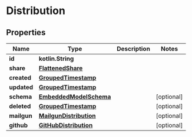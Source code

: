 
# Distribution

## Properties
Name | Type | Description | Notes
------------ | ------------- | ------------- | -------------
**id** | **kotlin.String** |  | 
**share** | [**FlattenedShare**](FlattenedShare) |  | 
**created** | [**GroupedTimestamp**](GroupedTimestamp) |  | 
**updated** | [**GroupedTimestamp**](GroupedTimestamp) |  | 
**schema** | [**EmbeddedModelSchema**](EmbeddedModelSchema) |  |  [optional]
**deleted** | [**GroupedTimestamp**](GroupedTimestamp) |  |  [optional]
**mailgun** | [**MailgunDistribution**](MailgunDistribution) |  |  [optional]
**github** | [**GitHubDistribution**](GitHubDistribution) |  |  [optional]



